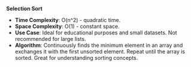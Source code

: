 **Selection Sort**
- **Time Complexity**: O(n^2) - quadratic time.
- **Space Complexity**: O(1) - constant space.
- **Use Case**: Ideal for educational purposes and small datasets. Not recommended for large lists.
- **Algorithm**: Continuously finds the minimum element in an array and exchanges it with the first unsorted element. Repeat until the array is sorted. Great for understanding sorting concepts.


